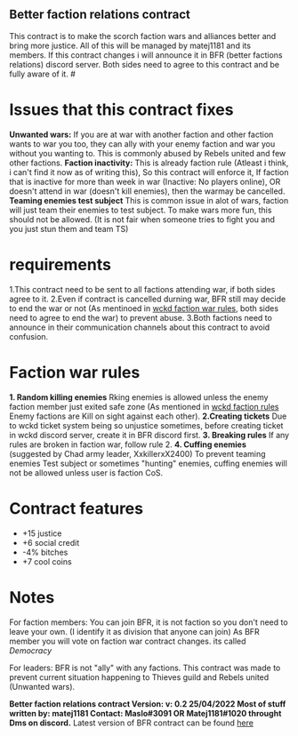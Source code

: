 ## Better faction relations contract

This contract is to make the scorch faction wars and alliances better and bring more justice. All of this will be managed by matej1181 and its members. If this contract changes i will announce it in BFR (better factions relations) discord server. Both sides need to agree to this contract and be fully aware of it. #

# Issues that this contract fixes

**Unwanted wars:** If you are at war with another faction and other faction wants to war you too, they can ally with your enemy faction and war you without you wanting to. This is commonly abused by Rebels united and few other factions.
**Faction inactivity:** This is already faction rule (Atleast i think, i can't find it now as of writing this), So this contract will enforce it, If faction that is inactive for more than week in war (Inactive: No players online), OR doesn't attend in war (doesn't kill enemies), then the warmay be cancelled.
**Teaming enemies test subject**
This is common issue in alot of wars, faction will just team their enemies to test subject. To make wars more fun, this should not be allowed. (It is not fair when someone tries to fight you and you just stun them and team TS)

# requirements

1.This contract need to be sent to all factions attending war, if both sides agree to it.
2.Even if contract is cancelled durning war, BFR still may decide to end the war or not (As mentinoed in [wckd faction war rules](https://discord.com/channels/710308659225165883/947675706652000257/949118826690261002), both sides need to agree to end the war) to prevent abuse.
3.Both factions need to announce in their communication channels about this contract to avoid confusion.

# Faction war rules

**1\. Random killing enemies**
Rking enemies is allowed unless the enemy faction member just exited safe zone (As mentioned in [wckd faction rules](https://discord.com/channels/710308659225165883/947675706652000257/949118826690261002) Enemy factions are Kill on sight against each other).
**2.Creating tickets**
Due to wckd ticket system being so unjustice sometimes, before creating ticket in wckd discord server, create it in BFR discord first.
**3. Breaking rules**
If any rules are broken in faction war, follow rule 2.
**4. Cuffing enemies** (suggested by Chad army leader, XxkillerxX2400)
To prevent teaming enemies Test subject or sometimes "hunting" enemies, cuffing enemies will not be allowed unless user is faction CoS.

# Contract features
- +15 justice
- +6 social credit
-  -4% bitches
-  +7 cool coins

# Notes

For faction members: You can join BFR, it is not faction so you don't need to leave your own. (I identify it as division that anyone can join)
As BFR member you will vote on faction war contract changes.
its called *Democracy*

For leaders: BFR is not "ally" with any factions. This contract was made to prevent current situation happening to Thieves guild and Rebels united (Unwanted wars).

**Better faction relations contract
Version: v: 0.2 25/04/2022
Most of stuff written by: matej1181
Contact: Maslo#3091 OR Matej1181#1020 throught Dms on discord.**
Latest version of BFR contract can be found [here](https://matej118111.github.io/AmogusMan-sContracts/)
